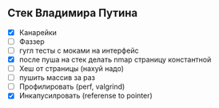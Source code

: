 ## Стек Владимира Путина

- [x] Канарейки
- [ ] Фаззер
- [ ] гугл тесты с моками на интерфейс
- [x] после пуша на стек делать nmap страницу константной
- [ ] Хеш от страницы (нахуй надо)
- [ ] пушить массив за раз
- [ ] Профилировать (perf, valgrind)
- [x] Инкапусилровать (referense to pointer)
